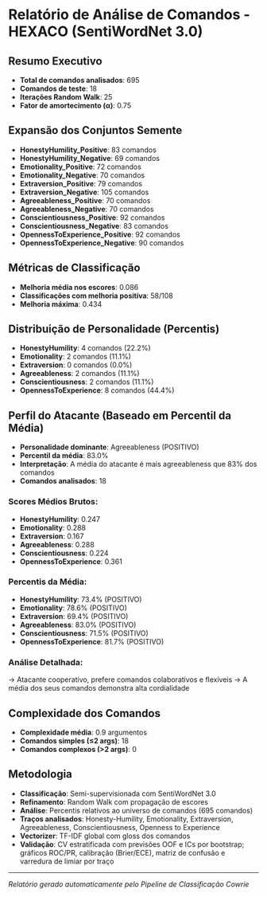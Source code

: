 # Relatório de Análise de Comandos - HEXACO (SentiWordNet 3.0)

## Resumo Executivo
- **Total de comandos analisados**: 695
- **Comandos de teste**: 18
- **Iterações Random Walk**: 25
- **Fator de amortecimento (α)**: 0.75

## Expansão dos Conjuntos Semente
- **HonestyHumility_Positive**: 83 comandos
- **HonestyHumility_Negative**: 69 comandos
- **Emotionality_Positive**: 72 comandos
- **Emotionality_Negative**: 70 comandos
- **Extraversion_Positive**: 79 comandos
- **Extraversion_Negative**: 105 comandos
- **Agreeableness_Positive**: 70 comandos
- **Agreeableness_Negative**: 70 comandos
- **Conscientiousness_Positive**: 92 comandos
- **Conscientiousness_Negative**: 83 comandos
- **OpennessToExperience_Positive**: 92 comandos
- **OpennessToExperience_Negative**: 90 comandos

## Métricas de Classificação
- **Melhoria média nos escores**: 0.086
- **Classificações com melhoria positiva**: 58/108
- **Melhoria máxima**: 0.434

## Distribuição de Personalidade (Percentis)
- **HonestyHumility**: 4 comandos (22.2%)
- **Emotionality**: 2 comandos (11.1%)
- **Extraversion**: 0 comandos (0.0%)
- **Agreeableness**: 2 comandos (11.1%)
- **Conscientiousness**: 2 comandos (11.1%)
- **OpennessToExperience**: 8 comandos (44.4%)

## Perfil do Atacante (Baseado em Percentil da Média)

- **Personalidade dominante**: Agreeableness (POSITIVO)
- **Percentil da média**: 83.0%
- **Interpretação**: A média do atacante é mais agreeableness que 83% dos comandos
- **Comandos analisados**: 18

### Scores Médios Brutos:
- **HonestyHumility**: 0.247
- **Emotionality**: 0.288
- **Extraversion**: 0.167
- **Agreeableness**: 0.288
- **Conscientiousness**: 0.224
- **OpennessToExperience**: 0.361

### Percentis da Média:
- **HonestyHumility**: 73.4% (POSITIVO)
- **Emotionality**: 78.6% (POSITIVO)
- **Extraversion**: 69.4% (POSITIVO)
- **Agreeableness**: 83.0% (POSITIVO)
- **Conscientiousness**: 71.5% (POSITIVO)
- **OpennessToExperience**: 81.7% (POSITIVO)

### Análise Detalhada:
→ Atacante cooperativo, prefere comandos colaborativos e flexíveis
→ A média dos seus comandos demonstra alta cordialidade

## Complexidade dos Comandos
- **Complexidade média**: 0.9 argumentos
- **Comandos simples (≤2 args)**: 18
- **Comandos complexos (>2 args)**: 0

## Metodologia
- **Classificação**: Semi-supervisionada com SentiWordNet 3.0
- **Refinamento**: Random Walk com propagação de escores
- **Análise**: Percentis relativos ao universo de comandos (695 comandos)
- **Traços analisados**: Honesty-Humility, Emotionality, Extraversion, Agreeableness, Conscientiousness, Openness to Experience
- **Vectorizer**: TF-IDF global com gloss dos comandos
 - **Validação**: CV estratificada com previsões OOF e ICs por bootstrap; gráficos ROC/PR, calibração (Brier/ECE), matriz de confusão e varredura de limiar por traço

---
*Relatório gerado automaticamente pelo Pipeline de Classificação Cowrie*

